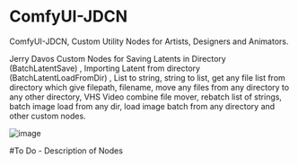 # ComfyUI-JDCN
ComfyUI-JDCN, Custom Utility Nodes for Artists, Designers and Animators.

Jerry Davos Custom Nodes for Saving Latents in Directory (BatchLatentSave) , Importing Latent from directory (BatchLatentLoadFromDir) , List to string, string to list, get any file list from directory which give filepath, filename, move any files from any directory to any other directory, VHS Video combine file mover, rebatch list of strings, batch image load from any dir, load image batch from any directory and other custom nodes.


![image](https://github.com/daxcay/ComfyUI-JDCN/assets/152957217/962cefe6-73b1-47ec-9f28-f2c1de51855c)



#To Do - Description of Nodes 
